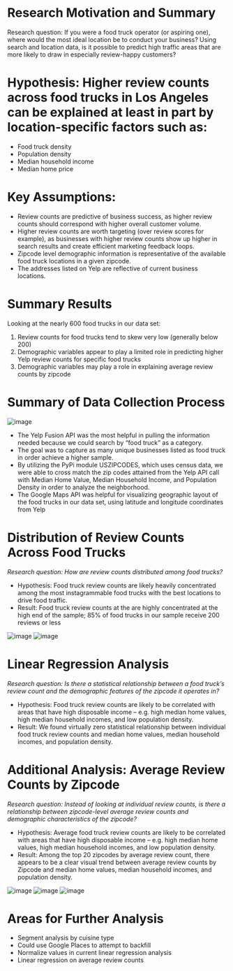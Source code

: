 # Research Motivation and Summary
Research question: If you were a food truck operator (or aspiring one), where would the most ideal location be to conduct your business?
Using search and location data, is it possible to predict high traffic areas that are more likely to draw in especially review-happy customers?

# Hypothesis: Higher review counts across food trucks in Los Angeles can be explained at least in part by location-specific factors such as:
  * Food truck density
  * Population density
  * Median household income
  * Median home price

# Key Assumptions:
  * Review counts are predictive of business success, as higher review counts should correspond with higher overall customer volume.
  * Higher review counts are worth targeting (over review scores for example), as businesses with higher review counts show up higher in search results and create efficient marketing feedback loops.
  * Zipcode level demographic information is representative of the available food truck locations in a given zipcode.
  * The addresses listed on Yelp are reflective of current business locations.

# Summary Results
Looking at the nearly 600 food trucks in our data set:
1) Review counts for food trucks tend to skew very low (generally below 200)
2) Demographic variables appear to play a limited role in predicting higher Yelp review counts for specific food trucks
3) Demographic variables may play a role in explaining average review counts by zipcode

# Summary of Data Collection Process
![image](https://user-images.githubusercontent.com/69601778/118564253-d9759700-b724-11eb-9321-7093329ac194.png)

  * The Yelp Fusion API was the most helpful in pulling the information needed because we could search by “food truck” as a category.  
  * The goal was to capture as many unique businesses listed as food truck in order achieve a higher sample.
  * By utilizing the PyPi module USZIPCODES, which uses census data, we were able to cross match the zip codes attained from the Yelp API call with Median Home Value, Median Household Income, and Population Density in order to analyze the neighborhood.
  * The Google Maps API was helpful for visualizing geographic layout of the food trucks in our data set, using latitude and longitude coordinates from Yelp

# Distribution of Review Counts Across Food Trucks
*Research question: How are review counts distributed among food trucks?* 
  * Hypothesis: Food truck review counts are likely heavily concentrated among the most instagrammable food trucks with the best locations to drive food traffic.
  * Result: Food truck review counts at the are highly concentrated at the high end of the sample; 85% of food trucks in our sample receive 200 reviews or less
 
![image](https://user-images.githubusercontent.com/69601778/118564448-1e99c900-b725-11eb-86d3-f62c1dee7e5b.png)
![image](https://user-images.githubusercontent.com/69601778/118564473-2bb6b800-b725-11eb-87f7-aad54eb88956.png)

# Linear Regression Analysis
*Research question: Is there a statistical relationship between a food truck’s review count and the demographic features of the zipcode it operates in?*
  * Hypothesis: Food truck review counts are likely to be correlated with areas that have high disposable income – e.g. high median home values, high median household incomes, and low population density.
  * Result: We found virtually zero statistical relationship between individual food truck review counts and median home values, median household incomes, and population density.

# Additional Analysis: Average Review Counts by Zipcode
*Research question: Instead of looking at individual review counts, is there a relationship between zipcode-level average review counts and demographic characteristics of the zipcode?*
  * Hypothesis: Average food truck review counts are likely to be correlated with areas that have high disposable income – e.g. high median home values, high median household incomes, and low population density.
  * Result: Among the top 20 zipcodes by average review count, there appears to be a clear visual trend between average review counts by Zipcode and median home values, median household incomes, and population density.

![image](https://user-images.githubusercontent.com/69601778/118564699-a1bb1f00-b725-11eb-8d1d-2e29b2b0bf99.png)
![image](https://user-images.githubusercontent.com/69601778/118564767-c57e6500-b725-11eb-9c85-6d7d155bd95f.png)
![image](https://user-images.githubusercontent.com/69601778/118564779-cadbaf80-b725-11eb-92c6-51c6c881aa9c.png)

# Areas for Further Analysis
  * Segment analysis by cuisine type
  * Could use Google Places to attempt to backfill
  * Normalize values in current linear regression analysis
  * Linear regression on average review counts

 
